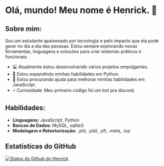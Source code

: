 # Olá, mundo! Meu nome é Henrick. 👋

## Sobre mim:
Sou um estudante apaixonado por tecnologia e pelo impacto que ela pode gerar no dia a dia das pessoas. Estou sempre explorando novas ferramentas, linguagens e soluções para criar sistemas práticos e funcionais.

- 💻 Atualmente estou desenvolvendo vários projetos empolgantes.
- 🌱 Estou expandindo minhas habilidades em Python.
- 🤔 Estou procurando ajuda para melhorar minhas habilidades em JavaScript.
- ⚡ Curiosidade: Meu primeiro código foi um bot pra discord.

## Habilidades:
- **Linguagens:** JavaScript, Python
- **Bancos de Dados:** MySQL, sqlite3
- **Modelagem e Retexturização:** .ytd, .ydd, .yft, .meta, .lua

## Estatísticas do GitHub
[![Status do Github do Henrick](https:/github-readme-stats-five-sepia-61.vercel.app/api?username=P-Henrick&show_icons=true&theme=transparent)](https://github.com/P-Henrick/github-readme-stats)
